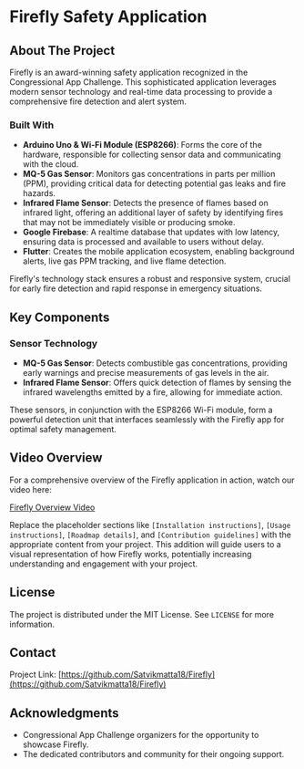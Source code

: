 

# Firefly Safety Application

## About The Project

Firefly is an award-winning safety application recognized in the Congressional App Challenge. This sophisticated application leverages modern sensor technology and real-time data processing to provide a comprehensive fire detection and alert system.

### Built With

- **Arduino Uno & Wi-Fi Module (ESP8266)**: Forms the core of the hardware, responsible for collecting sensor data and communicating with the cloud.
- **MQ-5 Gas Sensor**: Monitors gas concentrations in parts per million (PPM), providing critical data for detecting potential gas leaks and fire hazards.
- **Infrared Flame Sensor**: Detects the presence of flames based on infrared light, offering an additional layer of safety by identifying fires that may not be immediately visible or producing smoke.
- **Google Firebase**: A realtime database that updates with low latency, ensuring data is processed and available to users without delay.
- **Flutter**: Creates the mobile application ecosystem, enabling background alerts, live gas PPM tracking, and live flame detection.

Firefly's technology stack ensures a robust and responsive system, crucial for early fire detection and rapid response in emergency situations.

## Key Components

### Sensor Technology

- **MQ-5 Gas Sensor**: Detects combustible gas concentrations, providing early warnings and precise measurements of gas levels in the air.
- **Infrared Flame Sensor**: Offers quick detection of flames by sensing the infrared wavelengths emitted by a fire, allowing for immediate action.

These sensors, in conjunction with the ESP8266 Wi-Fi module, form a powerful detection unit that interfaces seamlessly with the Firefly app for optimal safety management.


## Video Overview

For a comprehensive overview of the Firefly application in action, watch our video here:

[Firefly Overview Video](https://drive.google.com/file/d/1IOAvxmiFp7mES0Rf8_wqkLmSr3s0t8oe/view?usp=sharing)


Replace the placeholder sections like `[Installation instructions]`, `[Usage instructions]`, `[Roadmap details]`, and `[Contribution guidelines]` with the appropriate content from your project. This addition will guide users to a visual representation of how Firefly works, potentially increasing understanding and engagement with your project.


## License

The project is distributed under the MIT License. See `LICENSE` for more information.

## Contact

Project Link: [https://github.com/Satvikmatta18/Firefly](https://github.com/Satvikmatta18/Firefly)

## Acknowledgments

- Congressional App Challenge organizers for the opportunity to showcase Firefly.
- The dedicated contributors and community for their ongoing support.

